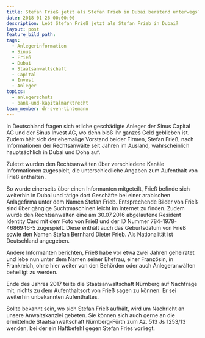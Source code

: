 ```yaml
---
title: Stefan Frieß jetzt als Stefan Frieb in Dubai beratend unterwegs?
date: 2018-01-26 00:00:00
description: Lebt Stefan Frieß jetzt als Stefan Frieb in Dubai?
layout: post
feature_bild_path:
tags:
  - Anlegerinformation
  - Sinus
  - Frieß
  - Dubai
  - Staatsanwaltschaft
  - Capital
  - Invest
  - Anleger
topics:
  - anlegerschutz
  - bank-und-kapitalmarktrecht
team_member: dr-sven-tintemann
---
```



In Deutschland fragen sich etliche geschädigte Anleger der Sinus Capital AG und der Sinus Invest AG, wo denn bloß ihr ganzes Geld geblieben ist. Zudem hält sich der ehemalige Vorstand beider Firmen, Stefan Frieß, nach Informationen der Rechtsanwälte seit Jahren im Ausland, wahrscheinlich hauptsächlich in Dubai und Doha auf.

Zuletzt wurden den Rechtsanwälten über verschiedene Kanäle Informationen zugespielt, die unterschiedliche Angaben zum Aufenthalt von Frieß enthalten.

So wurde einerseits über einen Informanten mitgeteilt, Frieß befinde sich weiterhin in Dubai und tätige dort Geschäfte bei einer arabischen Anlagefirma unter dem Namen Stefan Frieb. Entsprechende Bilder von Frieß sind über gängige Suchtmaschinen leicht im Internet zu finden. Zudem wurde den Rechtsanwälten eine am 30.07.2016 abgelaufene Resident Identity Card mit dem Foto von Frieß und der ID Nummer 784-1978-4686946-5 zugespielt. Diese enthält auch das Geburtsdatum von Frieß sowie den Namen Stefan Bernhard Dieter Frieb. Als Nationalität ist Deutschland angegeben.

Andere Informanten berichten, Frieß habe vor etwa zwei Jahren geheiratet und lebe nun unter dem Namen seiner Ehefrau, einer Französin, in Frankreich, ohne hier weiter von den Behörden oder auch Anlegeranwälten behelligt zu werden.

Ende des Jahres 2017 teilte die Staatsanwaltschaft Nürnberg auf Nachfrage mit, nichts zu dem Aufenthaltsort von Frieß sagen zu können. Er sei weiterhin unbekannten Aufenthaltes.

Sollte bekannt sein, wo sich Stefan Frieß aufhält, wird um Nachricht an unsere Anwaltskanzlei gebeten. Sie können sich auch gerne an die ermittelnde Staatsanwaltschaft Nürnberg-Fürth zum Az. 513 Js 1253/13 wenden, bei der ein Haftbefehl gegen Stefan Fries vorliegt.